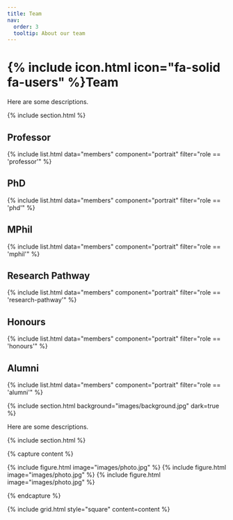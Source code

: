 ```yaml
---
title: Team
nav:
  order: 3
  tooltip: About our team
---
```


# {% include icon.html icon="fa-solid fa-users" %}Team

Here are some descriptions.

{% include section.html %}

## Professor
{% include list.html data="members" component="portrait" filter="role == 'professor'" %}

## PhD
{% include list.html data="members" component="portrait" filter="role == 'phd'" %}

## MPhil
{% include list.html data="members" component="portrait" filter="role == 'mphil'" %}

## Research Pathway
{% include list.html data="members" component="portrait" filter="role == 'research-pathway'" %}

## Honours
{% include list.html data="members" component="portrait" filter="role == 'honours'" %}

## Alumni
{% include list.html data="members" component="portrait" filter="role == 'alumni'" %}

{% include section.html background="images/background.jpg" dark=true %}

Here are some descriptions.

{% include section.html %}

{% capture content %}

{% include figure.html image="images/photo.jpg" %}
{% include figure.html image="images/photo.jpg" %}
{% include figure.html image="images/photo.jpg" %}

{% endcapture %}

{% include grid.html style="square" content=content %}
